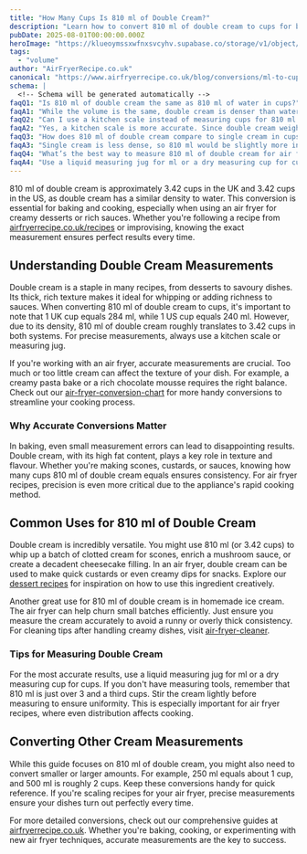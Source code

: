 ```yaml
---
title: "How Many Cups Is 810 ml of Double Cream?"
description: "Learn how to convert 810 ml of double cream to cups for baking and cooking with this simple guide. Perfect for air fryer recipes!"
pubDate: 2025-08-01T00:00:00.000Z
heroImage: "https://klueoymssxwfnxsvcyhv.supabase.co/storage/v1/object/public/Shmucket/how-many-cups-is-810-ml-of-double-cream.webp"
tags:
  - "volume"
author: "AirFryerRecipe.co.uk"
canonical: "https://www.airfryerrecipe.co.uk/blog/conversions/ml-to-cups/how-many-cups-is-810-ml-of-double-cream"
schema: |
  <!-- Schema will be generated automatically -->
faqQ1: "Is 810 ml of double cream the same as 810 ml of water in cups?"
faqA1: "While the volume is the same, double cream is denser than water. However, for practical purposes, 810 ml of double cream converts to roughly 3.42 cups in both UK and US measurements. Always measure carefully for best results in recipes."
faqQ2: "Can I use a kitchen scale instead of measuring cups for 810 ml of double cream?"
faqA2: "Yes, a kitchen scale is more accurate. Since double cream weighs about 1.04 grams per ml, 810 ml would weigh approximately 842 grams. This method eliminates any guesswork, especially for air fryer recipes where precision matters."
faqQ3: "How does 810 ml of double cream compare to single cream in cups?"
faqA3: "Single cream is less dense, so 810 ml would be slightly more in cups—around 3.5 cups. However, double cream's richness means you might need less in recipes. Always adjust based on the recipe requirements."
faqQ4: "What’s the best way to measure 810 ml of double cream for air fryer recipes?"
faqA4: "Use a liquid measuring jug for ml or a dry measuring cup for cups. Stir the cream first to ensure consistency. For air fryer recipes, accuracy ensures even cooking and perfect texture. Check our conversion charts for more tips."
---
```

<p>810 ml of double cream is approximately 3.42 cups in the UK and 3.42 cups in the US, as double cream has a similar density to water. This conversion is essential for baking and cooking, especially when using an air fryer for creamy desserts or rich sauces. Whether you're following a recipe from <a href=https://www.airfryerrecipe.co.uk/recipes>airfryerrecipe.co.uk/recipes</a> or improvising, knowing the exact measurement ensures perfect results every time.</p>  

<h2>Understanding Double Cream Measurements</h2>  
<p>Double cream is a staple in many recipes, from desserts to savoury dishes. Its thick, rich texture makes it ideal for whipping or adding richness to sauces. When converting 810 ml of double cream to cups, it's important to note that 1 UK cup equals 284 ml, while 1 US cup equals 240 ml. However, due to its density, 810 ml of double cream roughly translates to 3.42 cups in both systems. For precise measurements, always use a kitchen scale or measuring jug.</p>  

<p>If you're working with an air fryer, accurate measurements are crucial. Too much or too little cream can affect the texture of your dish. For example, a creamy pasta bake or a rich chocolate mousse requires the right balance. Check out our <a href=https://www.airfryerrecipe.co.uk/air-fryer-conversion-chart>air-fryer-conversion-chart</a> for more handy conversions to streamline your cooking process.</p>  

<h3>Why Accurate Conversions Matter</h3>  
<p>In baking, even small measurement errors can lead to disappointing results. Double cream, with its high fat content, plays a key role in texture and flavour. Whether you're making scones, custards, or sauces, knowing how many cups 810 ml of double cream equals ensures consistency. For air fryer recipes, precision is even more critical due to the appliance's rapid cooking method.</p>  

<h2>Common Uses for 810 ml of Double Cream</h2>  
<p>Double cream is incredibly versatile. You might use 810 ml (or 3.42 cups) to whip up a batch of clotted cream for scones, enrich a mushroom sauce, or create a decadent cheesecake filling. In an air fryer, double cream can be used to make quick custards or even creamy dips for snacks. Explore our <a href=https://www.airfryerrecipe.co.uk/recipe-category/dessert>dessert recipes</a> for inspiration on how to use this ingredient creatively.</p>  

<p>Another great use for 810 ml of double cream is in homemade ice cream. The air fryer can help churn small batches efficiently. Just ensure you measure the cream accurately to avoid a runny or overly thick consistency. For cleaning tips after handling creamy dishes, visit <a href=https://www.airfryerrecipe.co.uk/air-fryer-cleaner>air-fryer-cleaner</a>.</p>  

<h3>Tips for Measuring Double Cream</h3>  
<p>For the most accurate results, use a liquid measuring jug for ml or a dry measuring cup for cups. If you don't have measuring tools, remember that 810 ml is just over 3 and a third cups. Stir the cream lightly before measuring to ensure uniformity. This is especially important for air fryer recipes, where even distribution affects cooking.</p>  

<h2>Converting Other Cream Measurements</h2>  
<p>While this guide focuses on 810 ml of double cream, you might also need to convert smaller or larger amounts. For example, 250 ml equals about 1 cup, and 500 ml is roughly 2 cups. Keep these conversions handy for quick reference. If you're scaling recipes for your air fryer, precise measurements ensure your dishes turn out perfectly every time.</p>  

<p>For more detailed conversions, check out our comprehensive guides at <a href=https://www.airfryerrecipe.co.uk>airfryerrecipe.co.uk</a>. Whether you're baking, cooking, or experimenting with new air fryer techniques, accurate measurements are the key to success.</p>
